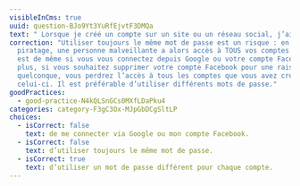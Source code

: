 ```yaml
---
visibleInCms: true
uuid: question-BJo9Yt3YuRfEjvtF3DMQa
text: " Lorsque je créé un compte sur un site ou un réseau social, j’ai l’habitude :"
correction: "Utiliser toujours le même mot de passe est un risque : en cas de
  piratage, une personne malveillante a alors accès à TOUS vos comptes. Il en
  est de même si vous vous connectez depuis Google ou votre compte Facebook. De
  plus, si vous souhaitez supprimer votre compte Facebook pour une raison
  quelconque, vous perdrez l’accès à tous les comptes que vous avez créé depuis
  celui-ci. Il est préférable d’utiliser différents mots de passe."
goodPractices:
  - good-practice-N4kQLSnGCs0MXfLDaPku4
categories: category-F3gC3Ox-MJpGbDCgSltLP
choices:
  - isCorrect: false
    text: de me connecter via Google ou mon compte Facebook.
  - isCorrect: false
    text: d’utiliser toujours le même mot de passe.
  - isCorrect: true
    text: d’utiliser un mot de passe différent pour chaque compte.
---
```

